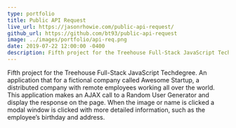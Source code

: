 ```yaml
---
type: portfolio
title: Public API Request
live_url: https://jasonrhowie.com/public-api-request/
github_url: https://github.com/bt93/public-api-request
image: ../images/portfolio/api-req.png
date: 2019-07-22 12:00:00 -0400
description: Fifth project for the Treehouse Full-Stack JavaScript Techdegree
---
```

Fifth project for the Treehouse Full-Stack JavaScript Techdegree. An application that for a fictional company called Awesome Startup, a distributed company with remote employees working all over the world. This application makes an AJAX call to a Random User Generator and display the response on the page. When the image or name is clicked a modal window is clicked with more detailed information, such as the employee’s birthday and address.
